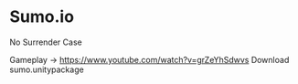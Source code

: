 # Sumo.io
No Surrender Case

Gameplay -> https://www.youtube.com/watch?v=grZeYhSdwvs
Download sumo.unitypackage

